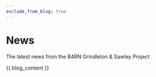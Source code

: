 ```yaml
---
exclude_from_blog: true
---
```


# News
The latest news from the B4RN Grindleton & Sawley Project

{{ blog_content }}

